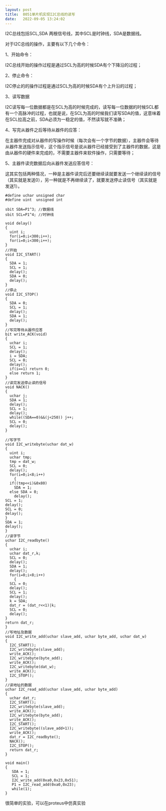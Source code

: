 ```yaml
---
layout: post
title:  8051单片机实现I2C总线的读写
date:   2022-09-05 13:24:02
---
```


I2C总线包括SCL,SDA 两根信号线，其中SCL是时钟线，SDA是数据线。

对于I2C总线的操作，主要有以下几个命令：

1、开始命令：

I2C总线开始的操作过程是通过SCL为高的时候SDA有个下降沿的过程；

2、停止命令：

I2C停止的的操作过程是通过SCL为高的时候SDA有个上升沿的过程；

3、读写数据

I2C读写每一位数据都是在SCL为高的时候完成的，读写每一位数据的时候SCL都有一个高脉冲的过程，也就是说，在SCL为高的时候我们读写SDA的值，这意味着在SCL拉高之前，SDA必须为一稳定的值，不然读写就不准确；

4、写完从器件之后等待从器件的应答：

在主器件完成对从器件的写操作时候（每次会有一个字节的数据），主器件会等待从器件发送指示信号，这个指示信号是说从器件已经接受到了主器件的数据，这是由从器件的硬件来完成的，不需要主器件来软件操作，只需要等待；

5、主器件读完数据后向从器件发送应答信号：

这其实包括两种情况，一种是主器件读完后还要继续读就要发送一个继续读的信号（其实就是发送0），另一种就是不再继续读了，就要发送停止读信号（其实就是发送1）。


```
#define uchar unsigned char
#define uint  unsigned int

sbit SDA=P1^3; //数据线
sbit SCL=P1^4; //时钟线

void delay()
{
  uint i;
  for(i=0;i<300;i++);
  for(i=0;i<300;i++);
}  
//开始
void I2C_START()
{
  SDA = 1;
  SCL = 1;
  delay();
  SDA = 0;
  delay();
}
//停止
void I2C_STOP()
{
  SDA = 0;
  SCL = 1;
  delay();
  SDA = 1;
  delay();
}
//写完等待从器件应答
bit write_ACK(void)
{
  uchar i;
  SCL = 1;
  delay();
  i = SDA;
  SCL = 0;
  delay(); 
  if(i==1) return 0;
  else return 1;
}
//读完发送停止读的信号
void NACK()
{
  uchar j;
  SDA = 1;
  delay();
  SCL = 1;
  delay();
  while((SDA==0)&&(j<250)) j++;
  SCL = 0;
  delay();
}

//写字节
void I2C_writebyte(uchar dat_w)
{
  uint i;
  uchar tmp;
  tmp = dat_w;
  SCL = 0;
  delay();
  for(i=0;i<8;i++)
    {
  if((tmp<<i)&0x80)
    SDA = 1;
  else SDA = 0;
    delay();
SCL = 1;
delay();
SCL = 0;
delay();
}
SDA = 1;
delay();
}
//读字节
uchar I2C_readbyte()
{
  uchar i;
  uchar dat_r,k;
  SCL = 0;
  delay();
  SDA = 1;
  delay();
  for(i=0;i<8;i++)
    {
  SCL = 0;
  delay();
  SCL = 1;
  delay();
  k = SDA;
  dat_r = (dat_r<<1)|k;
  SCL = 0;
  delay();
}  
return dat_r;
}
//写地址及数据
void I2C_write_add(uchar slave_add, uchar byte_add, uchar dat_w)
{
  I2C_START();
  I2C_writebyte(slave_add);
  write_ACK();
  I2C_writebyte(byte_add);
  write_ACK();
  I2C_writebyte(dat_w);
  write_ACK();
  I2C_STOP();
}
//读地址的数据
uchar I2C_read_add(uchar slave_add, uchar byte_add)
{
  uchar dat_r;
  I2C_START();
  I2C_writebyte(slave_add);
  write_ACK();
  I2C_writebyte(byte_add);
  write_ACK();
  I2C_START();
  I2C_writebyte((slave_add+1));
  write_ACK();
  dat_r = I2C_readbyte();
  NACK();
  I2C_STOP();
  return dat_r;
}

void main()
{
   SDA = 1;
   SCL = 1;
   I2C_write_add(0xa0,0x23,0x51);
   P1 = I2C_read_add(0xa0,0x23);
   while(1);
}

```

很简单的实验，可以在proteus中仿真实验